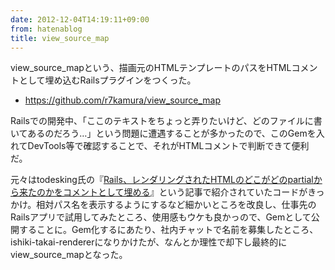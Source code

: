 ```yaml
---
date: 2012-12-04T14:19:11+09:00
from: hatenablog
title: view_source_map
---
```


view_source_mapという、描画元のHTMLテンプレートのパスをHTMLコメントとして埋め込むRailsプラグインをつくった。

- <https://github.com/r7kamura/view_source_map>

Railsでの開発中、「ここのテキストをちょっと弄りたいけど、どのファイルに書いてあるのだろう…」という問題に遭遇することが多かったので、このGemを入れてDevTools等で確認することで、それがHTMLコメントで判断できて便利だ。

元々はtodesking氏の『[Rails、レンダリングされたHTMLのどこがどのpartialから来たのかをコメントとして埋める](http://d.hatena.ne.jp/gnarl/20121130/1354284297)』という記事で紹介されていたコードがきっかけ。相対パス名を表示するようにするなど細かいところを改良し、仕事先のRailsアプリで試用してみたところ、使用感もウケも良かっので、Gemとして公開することに。Gem化するにあたり、社内チャットで名前を募集したところ、ishiki-takai-rendererになりかけたが、なんとか理性で却下し最終的にview_source_mapとなった。
